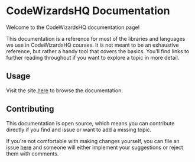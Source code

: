 # CodeWizardsHQ Documentation

Welcome to the CodeWizardsHQ documentation page! 

This documentation is a reference for most of the libraries and languages we use in CodeWizardsHQ courses. It is not meant to be an exhaustive reference, but rather a handy tool that covers the basics. You'll find links to further reading throughout if you want to explore a topic in more detail. 

## Usage

Visit the site [here](https://codewizardshq.github.io/docs/) to browse the documentation. 

## Contributing

This documentation is open source, which means you can contribute directly if you find and issue or want to add a missing topic. 

If you're not comfortable with making changes yourself, you can file an issue [here](https://github.com/codewizardshq/docs/issues) and someone will either implement your suggestions or reject them with comments.
